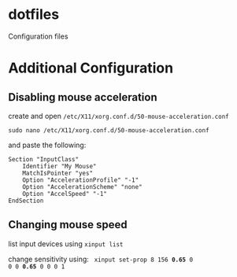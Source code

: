 # dotfiles
Configuration files

# Additional Configuration

## Disabling mouse acceleration

create and open `/etc/X11/xorg.conf.d/50-mouse-acceleration.conf`
```
sudo nano /etc/X11/xorg.conf.d/50-mouse-acceleration.conf
```
and paste the following:
```
Section "InputClass"
	Identifier "My Mouse"
	MatchIsPointer "yes"
	Option "AccelerationProfile" "-1"
	Option "AccelerationScheme" "none"
	Option "AccelSpeed" "-1"
EndSection
```

## Changing mouse speed

list input devices using `xinput list`

change sensitivity using:
<code>
xinput set-prop 8 156 <b>0.65</b> 0 0 0 <b>0.65</b> 0 0 0 1
</code>